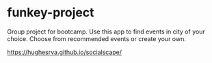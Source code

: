 # funkey-project

Group project for bootcamp. 
Use this app to find events in city of your choice.
Choose from recommended events or create your own.

https://hughesrva.github.io/socialscape/
